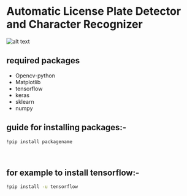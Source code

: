 # Automatic License Plate Detector and Character Recognizer
![alt text](https://cdn.pixabay.com/photo/2020/07/05/04/28/web-5371562_960_720.jpg)
## required packages
<ul>
  <li>Opencv-python</li>
  <li>Matplotlib</li>
  <li>tensorflow</li>
  <li>keras</li>
  <li>sklearn</li>
  <li>numpy</li>
 </ul>
 
## guide for installing packages:-
 
```bash
!pip install packagename
```
<br>

## for example to install tensorflow:- 

```bash
!pip install -u tensorflow
```
